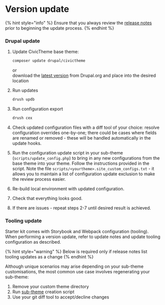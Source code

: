 # Version update

{% hint style="info" %}
Ensure that you always review the [release notes](https://www.drupal.org/project/civictheme/releases) prior to beginning the update process.
{% endhint %}

### Drupal update

1.  Update CivicTheme base theme:

    ```sh
    composer update drupal/civictheme
    ```

    or\
    download the [latest version](https://www.drupal.org/project/civictheme/releases) from Drupal.org and place into the desired location
2.  Run updates

    ```sh
    drush updb
    ```
3.  Run configuration export

    ```sh
    drush cex
    ```
4. Check updated configuration files with a diff tool of your choice: resolve configuration overrides one-by-one; there could be cases where fields are renamed or removed -  these will be handled automatically in the update hooks.
5. Run the configuration update script in your sub-theme (`scripts/update_config.php`) to bring in any new configurations from the base theme into your theme. Follow the instructions provided in the script. Note the file `scripts/<yourtheme>.site_custom_configs.txt` - it allows you to maintain a list of configuration update exclusion to make the review process easier.
6. Re-build local environment with updated configuration.
7. Check that everything looks good.
8. If there are issues - repeat steps 2-7 until desired result is achieved.

### Tooling update

Starter kit comes with Storybook and Webpack configuration (tooling). When performing a version update, refer to update notes and update tooling configuration as described.

{% hint style="warning" %}
Below is required only if release notes list tooling updates as a change
{% endhint %}

Although unique scenarios may arise depending on your sub-theme customisations, the most common use case involves regenerating your sub-theme:

1. Remove your custom theme directory
2. Run [sub-theme](sub-theme.md) creation script
3. Use your git diff tool to accept/decline changes

